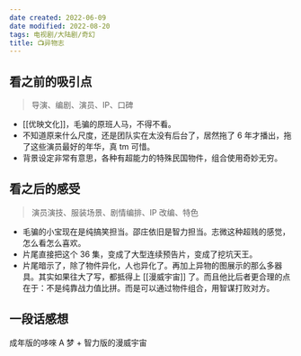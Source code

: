 ```yaml
---
date created: 2022-06-09
date modified: 2022-08-20
tags: 电视剧/大陆剧/奇幻
title: 📺异物志
---
```


## 看之前的吸引点

> 导演、编剧、演员、IP、口碑

- [[优映文化]]，毛骗的原班人马，不得不看。
- 不知道原来什么尺度，还是团队实在太没有后台了，居然拖了 6 年才播出，拖了这些演员最好的年华，真 tm 可惜。
- 背景设定非常有意思，各种有超能力的特殊民国物件，组合使用奇妙无穷。

## 看之后的感受

> 演员演技、服装场景、剧情编排、IP 改编、特色

- 毛骗的小宝现在是纯搞笑担当。邵庄依旧是智力担当。志微这种超贱的感觉，怎么看怎么喜欢。
- 片尾直接把这个 36 集，变成了大型连续预告片，变成了挖坑天王。
- 片尾暗示了，除了物件异化，人也异化了。再加上异物的图展示的那么多器具。其实如果往大了写，都抵得上 [[漫威宇宙]] 了。而且他比后者更合理的点在于：不是纯靠战力值比拼。而是可以通过物件组合，用智谋打败对方。

## 一段话感想

成年版的哆唻 A 梦 + 智力版的漫威宇宙
